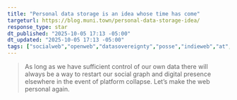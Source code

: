 ```yaml
---
title: "Personal data storage is an idea whose time has come"
targeturl: https://blog.muni.town/personal-data-storage-idea/
response_type: star
dt_published: "2025-10-05 17:13 -05:00"
dt_updated: "2025-10-05 17:13 -05:00"
tags: ["socialweb","openweb","datasovereignty","posse","indieweb","at","atproto","fediverse","activitypub","pds","solid","community","protocol"]
---
```


> As long as we have sufficient control of our own data there will always be a way to restart our social graph and digital presence elsewhere in the event of platform collapse. Let’s make the web personal again.